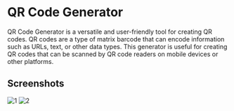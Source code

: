 
# QR Code Generator

QR Code Generator is a versatile and user-friendly tool for creating QR codes. QR codes are a type of matrix barcode that can encode information such as URLs, text, or other data types. This generator is useful for creating QR codes that can be scanned by QR code readers on mobile devices or other platforms.

## Screenshots

![1](https://github.com/pillaiganeshmohan/QR-Code-Generator/assets/68379838/de13f14b-e087-424d-94b9-e4728ecccf21)
![2](https://github.com/pillaiganeshmohan/QR-Code-Generator/assets/68379838/576e384f-7727-416e-be06-8110b586652a)
